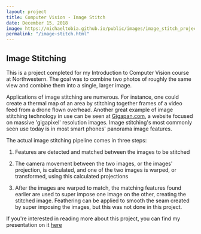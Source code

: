 ```yaml
---
layout: project
title: Computer Vision - Image Stitch
date: December 15, 2018
image: https://michaeltobia.github.io/public/images/image_stitch_project.png
permalink: "/image-stitch.html"
---
```


## Image Stitching

This is a project completed for my Introduction to Computer Vision course at Northwestern.
The goal was to combine two photos of roughly the same view and combine them into a
single, larger image.

Applications of image stitching are numerous. For instance, one could create a
thermal map of an area by stitching together frames of a video feed from a drone
flown overhead. Another great example of image stitching technology in use can be seen
at [Gigapan.com](gigapan.com), a website focused on massive 'gigapixel' resolution
images. Image stitching's most commonly seen use today is in most smart phones'
panorama image features.

The actual image stitching pipeline comes in three steps:
1. Features are detected and matched between the images to be stitched

2. The camera movement between the two images, or the images' projection, is calculated,
and one of the two images is warped, or transformed, using this calculated projections

3. After the images are warped to match, the matching features found earlier are used
to super impose one image on the other, creating the stitched image. Feathering can
be applied to smooth the seam created by super imposing the images, but this was
not done in this project.

If you're interested in reading more about this project, you can find my presentation
on it [here](https://michaeltobia.github.io/public/documents/ImageStitching_EECS332_Presentation_MichaelTobia.pdf)
